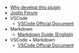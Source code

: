 - [Why develop this plugin](_navbar/other/why.md)
- [Joplin Forum](https://discourse.joplinapp.org/)
- VSCode
  - [VSCode Official Document](https://code.visualstudio.com/docs)
- Markdown
  - [Markdown Guide (English)](https://www.markdownguide.org/)
- VSCode + Markdown
  - [VSCode Official Document](https://code.visualstudio.com/docs/languages/markdown)
